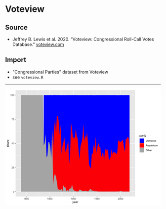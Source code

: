 # Voteview

## Source

+ Jeffrey B. Lewis et al. 2020. “Voteview: Congressional Roll-Call Votes Database.” [voteview.com](https://www.voteview.com)

## Import

+ "Congressional Parties" dataset from Voteview
+ see `voteview.R`

---

![United States vote share](voteview.png)
